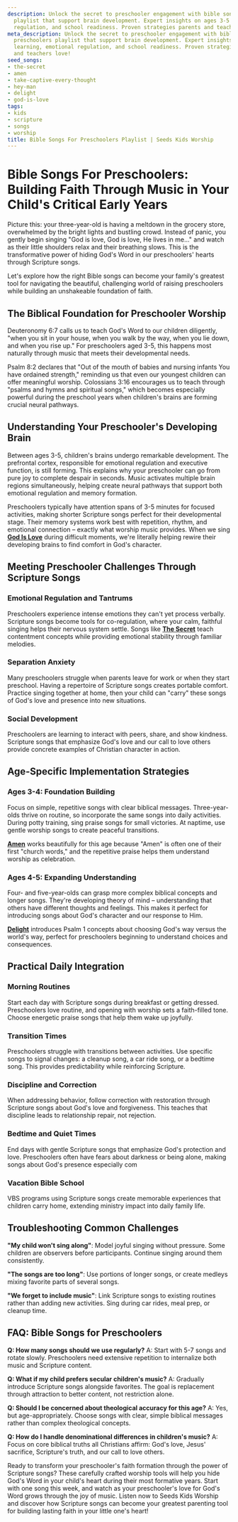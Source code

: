 ```yaml
---
description: Unlock the secret to preschooler engagement with bible songs for preschoolers
  playlist that support brain development. Expert insights on ages 3-5 learning, emotional
  regulation, and school readiness. Proven strategies parents and teachers love!
meta_description: Unlock the secret to preschooler engagement with bible songs for
  preschoolers playlist that support brain development. Expert insights on ages 3-5
  learning, emotional regulation, and school readiness. Proven strategies parents
  and teachers love!
seed_songs:
- the-secret
- amen
- take-captive-every-thought
- hey-man
- delight
- god-is-love
tags:
- kids
- scripture
- songs
- worship
title: Bible Songs For Preschoolers Playlist | Seeds Kids Worship
---
```

# Bible Songs For Preschoolers: Building Faith Through Music in Your Child's Critical Early Years

Picture this: your three-year-old is having a meltdown in the grocery store, overwhelmed by the bright lights and bustling crowd. Instead of panic, you gently begin singing "God is love, God is love, He lives in me..." and watch as their little shoulders relax and their breathing slows. This is the transformative power of hiding God's Word in our preschoolers' hearts through Scripture songs.

Let's explore how the right Bible songs can become your family's greatest tool for navigating the beautiful, challenging world of raising preschoolers while building an unshakeable foundation of faith.

## The Biblical Foundation for Preschooler Worship

Deuteronomy 6:7 calls us to teach God's Word to our children diligently, "when you sit in your house, when you walk by the way, when you lie down, and when you rise up." For preschoolers aged 3-5, this happens most naturally through music that meets their developmental needs.

Psalm 8:2 declares that "Out of the mouth of babies and nursing infants You have ordained strength," reminding us that even our youngest children can offer meaningful worship. Colossians 3:16 encourages us to teach through "psalms and hymns and spiritual songs," which becomes especially powerful during the preschool years when children's brains are forming crucial neural pathways.

## Understanding Your Preschooler's Developing Brain

Between ages 3-5, children's brains undergo remarkable development. The prefrontal cortex, responsible for emotional regulation and executive function, is still forming. This explains why your preschooler can go from pure joy to complete despair in seconds. Music activates multiple brain regions simultaneously, helping create neural pathways that support both emotional regulation and memory formation.

Preschoolers typically have attention spans of 3-5 minutes for focused activities, making shorter Scripture songs perfect for their developmental stage. Their memory systems work best with repetition, rhythm, and emotional connection – exactly what worship music provides. When we sing **[God Is Love](https://seedskidsworship.com/product/god-is-love-1-john-416/)** during difficult moments, we're literally helping rewire their developing brains to find comfort in God's character.

## Meeting Preschooler Challenges Through Scripture Songs

### Emotional Regulation and Tantrums
Preschoolers experience intense emotions they can't yet process verbally. Scripture songs become tools for co-regulation, where your calm, faithful singing helps their nervous system settle. Songs like **[The Secret](https://seedskidsworship.com/product/the-secret-philippians-412-13/)** teach contentment concepts while providing emotional stability through familiar melodies.

### Separation Anxiety
Many preschoolers struggle when parents leave for work or when they start preschool. Having a repertoire of Scripture songs creates portable comfort. Practice singing together at home, then your child can "carry" these songs of God's love and presence into new situations.

### Social Development
Preschoolers are learning to interact with peers, share, and show kindness. Scripture songs that emphasize God's love and our call to love others provide concrete examples of Christian character in action.

## Age-Specific Implementation Strategies

### Ages 3-4: Foundation Building
Focus on simple, repetitive songs with clear biblical messages. Three-year-olds thrive on routine, so incorporate the same songs into daily activities. During potty training, sing praise songs for small victories. At naptime, use gentle worship songs to create peaceful transitions.

**[Amen](https://seedskidsworship.com/product/seeds-of-praise-vol-3/)** works beautifully for this age because "Amen" is often one of their first "church words," and the repetitive praise helps them understand worship as celebration.

### Ages 4-5: Expanding Understanding
Four- and five-year-olds can grasp more complex biblical concepts and longer songs. They're developing theory of mind – understanding that others have different thoughts and feelings. This makes it perfect for introducing songs about God's character and our response to Him.

**[Delight](https://seedskidsworship.com/product/seeds-of-character-vol-6/)** introduces Psalm 1 concepts about choosing God's way versus the world's way, perfect for preschoolers beginning to understand choices and consequences.

## Practical Daily Integration

### Morning Routines
Start each day with Scripture songs during breakfast or getting dressed. Preschoolers love routine, and opening with worship sets a faith-filled tone. Choose energetic praise songs that help them wake up joyfully.

### Transition Times
Preschoolers struggle with transitions between activities. Use specific songs to signal changes: a cleanup song, a car ride song, or a bedtime song. This provides predictability while reinforcing Scripture.

### Discipline and Correction
When addressing behavior, follow correction with restoration through Scripture songs about God's love and forgiveness. This teaches that discipline leads to relationship repair, not rejection.

### Bedtime and Quiet Times
End days with gentle Scripture songs that emphasize God's protection and love. Preschoolers often have fears about darkness or being alone, making songs about God's presence especially com

### Vacation Bible School
VBS programs using Scripture songs create memorable experiences that children carry home, extending ministry impact into daily family life.

## Troubleshooting Common Challenges

**"My child won't sing along"**: Model joyful singing without pressure. Some children are observers before participants. Continue singing around them consistently.

**"The songs are too long"**: Use portions of longer songs, or create medleys mixing favorite parts of several songs.

**"We forget to include music"**: Link Scripture songs to existing routines rather than adding new activities. Sing during car rides, meal prep, or cleanup time.

## FAQ: Bible Songs for Preschoolers

**Q: How many songs should we use regularly?**
A: Start with 5-7 songs and rotate slowly. Preschoolers need extensive repetition to internalize both music and Scripture content.

**Q: What if my child prefers secular children's music?**
A: Gradually introduce Scripture songs alongside favorites. The goal is replacement through attraction to better content, not restriction alone.

**Q: Should I be concerned about theological accuracy for this age?**
A: Yes, but age-appropriately. Choose songs with clear, simple biblical messages rather than complex theological concepts.

**Q: How do I handle denominational differences in children's music?**
A: Focus on core biblical truths all Christians affirm: God's love, Jesus' sacrifice, Scripture's truth, and our call to love others.

Ready to transform your preschooler's faith formation through the power of Scripture songs? These carefully crafted worship tools will help you hide God's Word in your child's heart during their most formative years. Start with one song this week, and watch as your preschooler's love for God's Word grows through the joy of music. Listen now to Seeds Kids Worship and discover how Scripture songs can become your greatest parenting tool for building lasting faith in your little one's heart!

<script type="application/ld+json">
{
  "@context": "https://schema.org",
  "@type": "Article",
  "headline": "Bible Songs For Preschoolers Playlist",
  "author": {
    "@type": "Organization",
    "name": "Seeds Kids Worship"
  },
  "publisher": {
    "@type": "Organization",
    "name": "Seeds Kids Worship",
    "logo": {
      "@type": "ImageObject",
      "url": "https://seedskidsworship.com/logo.png"
    }
  },
  "datePublished": "2025-09-02T17:56:21.188621",
  "dateModified": "2025-09-02T17:56:21.188635",
  "description": "Unlock the secret to preschooler engagement with bible songs for preschoolers playlist that support brain development. Expert insights on ages 3-5 learning, emo",
  "mainEntityOfPage": {
    "@type": "WebPage",
    "@id": "https://seedskidsworship.com/activities/bible-songs-for-preschoolers-playlist/"
  }
}
</script>

<script type="application/ld+json">
{
  "@context": "https://schema.org",
  "@type": "Product",
  "name": "The Secret",
  "description": "Encouraging song about finding contentment and strength in Christ from Philippians 4:12-13",
  "url": "https://seedskidsworship.com/product/the-secret-philippians-412-13/",
  "brand": {
    "@type": "Brand",
    "name": "Seeds Kids Worship"
  },
  "category": "Children's Christian Music",
  "album": "The Power of Encouragement"
}
</script>

<script type="application/ld+json">
{
  "@context": "https://schema.org",
  "@type": "Product",
  "name": "Amen",
  "description": "Worship song of praise declaring salvation belongs to God with heavenly acclamation",
  "url": "https://seedskidsworship.com/product/seeds-of-praise-vol-3/",
  "brand": {
    "@type": "Brand",
    "name": "Seeds Kids Worship"
  },
  "category": "Children's Christian Music",
  "album": "Seeds of Praise"
}
</script>

<script type="application/ld+json">
{
  "@context": "https://schema.org",
  "@type": "Product",
  "name": "Take Captive Every Thought",
  "description": "Teaching song about taking captive every thought to obey Christ from 2 Corinthians 10:3-5",
  "url": "https://seedskidsworship.com/product/take-captive-every-thought/",
  "brand": {
    "@type": "Brand",
    "name": "Seeds Kids Worship"
  },
  "category": "Children's Christian Music",
  "album": "The Armor Of God"
}
</script>
